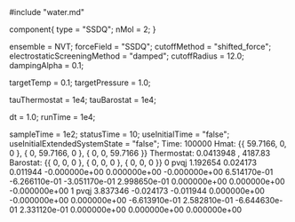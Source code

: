<OpenMD version=1>
  <MetaData>
#include "water.md"

component{
  type = "SSDQ";
  nMol = 2;
}

ensemble = NVT;
forceField = "SSDQ";
cutoffMethod = "shifted_force";
electrostaticScreeningMethod = "damped";
cutoffRadius = 12.0;
dampingAlpha = 0.1;

targetTemp = 0.1;
targetPressure = 1.0;

tauThermostat = 1e4;
tauBarostat = 1e4;

dt = 1.0;
runTime = 1e4;

sampleTime = 1e2;
statusTime = 10;
useInitialTime = "false";
useInitialExtendedSystemState = "false";
  </MetaData>
  <Snapshot>
    <FrameData>
        Time: 100000
        Hmat: {{ 59.7166, 0, 0 }, { 0, 59.7166, 0 }, { 0, 0, 59.7166 }}
  Thermostat: 0.0413948 , 4187.83
    Barostat: {{ 0, 0, 0 }, { 0, 0, 0 }, { 0, 0, 0 }}
    </FrameData>
    <StuntDoubles>
         0    pvqj           1.192654           0.024173           0.011944 -0.000000e+00  0.000000e+00 -0.000000e+00  6.514170e-01 -6.266110e-01 -3.051170e-01  2.998650e-01  0.000000e+00  0.000000e+00 -0.000000e+00
         1    pvqj           3.837346          -0.024173          -0.011944  0.000000e+00 -0.000000e+00  0.000000e+00 -6.613910e-01  2.582810e-01 -6.644630e-01  2.331120e-01  0.000000e+00  0.000000e+00  0.000000e+00
    </StuntDoubles>
  </Snapshot>
</OpenMD>
